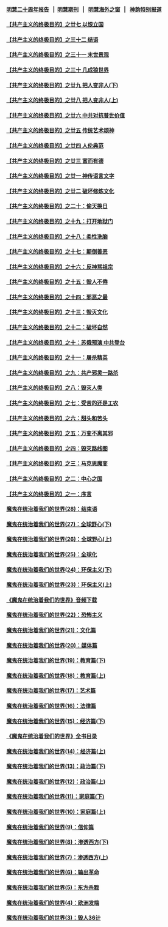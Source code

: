 #### [明慧二十周年报告](https://github.com/gfw-breaker/mh-reports/blob/master/README.md?t=07130835) &nbsp;&nbsp;|&nbsp;&nbsp;[明慧期刊](https://github.com/gfw-breaker/mh-qikan) &nbsp;&nbsp;|&nbsp;&nbsp; [明慧海外之窗](https://github.com/gfw-breaker/mh-news/blob/master/README.md?t=07130835) &nbsp;&nbsp;|&nbsp;&nbsp; [神韵特别报道](https://github.com/gfw-breaker/mh-news/blob/master/shenyun.md?t=07130835) 

#### [【共产主义的终极目的】之廿七 以恨立国](../pages/nsc422/n11336944.md?t=07130835) 

#### [【共产主义的终极目的】之三十二 结语](../pages/nsc422/n11360535.md?t=07130835) 

#### [【共产主义的终极目的】之三十一 末世景观](../pages/nsc422/n11351129.md?t=07130835) 

#### [【共产主义的终极目的】之三十 几成狼世界](../pages/nsc422/n11348280.md?t=07130835) 

#### [【共产主义的终极目的】之廿九 把人变非人(下)](../pages/nsc422/n11344140.md?t=07130835) 

#### [【共产主义的终极目的】之廿八 把人变非人(上)](../pages/nsc422/n11340492.md?t=07130835) 

#### [【共产主义的终极目的】之廿六 中共对抗普世价值](../pages/nsc422/n11324785.md?t=07130835) 

#### [【共产主义的终极目的】之廿五 传统艺术颂神](../pages/nsc422/n11296396.md?t=07130835) 

#### [【共产主义的终极目的】之廿四 人伦典范](../pages/nsc422/n11296397.md?t=07130835) 

#### [【共产主义的终极目的】之廿三 富而有德](../pages/nsc422/n11283598.md?t=07130835) 

#### [【共产主义的终极目的】之廿一 神传语言文字](../pages/nsc422/n11263265.md?t=07130835) 

#### [【共产主义的终极目的】之廿二 破坏修炼文化](../pages/nsc422/n11245728.md?t=07130835) 

#### [【共产主义的终极目的】之二十：偷天换日](../pages/nsc422/n11238846.md?t=07130835) 

#### [【共产主义的终极目的】之十九：打开地狱门](../pages/nsc422/n11206376.md?t=07130835) 

#### [【共产主义的终极目的】之十八：柔性洗脑](../pages/nsc422/n11199994.md?t=07130835) 

#### [【共产主义的终极目的】之十七：颠倒善恶](../pages/nsc422/n11179782.md?t=07130835) 

#### [【共产主义的终极目的】之十六：反神骂祖宗](../pages/nsc422/n11166798.md?t=07130835) 

#### [【共产主义的终极目的】之十五：毁人不倦](../pages/nsc422/n11166792.md?t=07130835) 

#### [【共产主义的终极目的】之十四：邪恶之最](../pages/nsc422/n11150249.md?t=07130835) 

#### [【共产主义的终极目的】之十三：毁灭文化](../pages/nsc422/n11135227.md?t=07130835) 

#### [【共产主义的终极目的】之十二：破坏自然](../pages/nsc422/n11135214.md?t=07130835) 

#### [【共产主义的终极目的】之十：苏俄预演 中共登台](../pages/nsc422/n11118424.md?t=07130835) 

#### [【共产主义的终极目的】之十一：屠杀精英](../pages/nsc422/n11118442.md?t=07130835) 

#### [【共产主义的终极目的】之九：共产邪灵一路杀](../pages/nsc422/n11114139.md?t=07130835) 

#### [【共产主义的终极目的】之八：毁灭人类](../pages/nsc422/n11108503.md?t=07130835) 

#### [【共产主义的终极目的】之七：受苦的还是工农](../pages/nsc422/n11101809.md?t=07130835) 

#### [【共产主义的终极目的】之六：甜头和苦头](../pages/nsc422/n11096971.md?t=07130835) 

#### [【共产主义的终极目的】之五：万变不离其邪](../pages/nsc422/n11091285.md?t=07130835) 

#### [【共产主义的终极目的】之四：毁灭路线图](../pages/nsc422/n11086284.md?t=07130835) 

#### [【共产主义的终极目的】之三：马克思魔变](../pages/nsc422/n11061941.md?t=07130835) 

#### [【共产主义的终极目的】之二：中心之国](../pages/nsc422/n11047728.md?t=07130835) 

#### [【共产主义的终极目的】之一：序言](../pages/nsc422/n11086077.md?t=07130835) 

#### [魔鬼在统治着我们的世界(28)：结束语](../pages/nsc422/n10936246.md?t=07130835) 

#### [魔鬼在统治着我们的世界(27)：全球野心(下)](../pages/nsc422/n10928319.md?t=07130835) 

#### [魔鬼在统治着我们的世界(26)：全球野心(上)](../pages/nsc422/n10900318.md?t=07130835) 

#### [魔鬼在统治着我们的世界(25)：全球化](../pages/nsc422/n10788205.md?t=07130835) 

#### [魔鬼在统治着我们的世界(24)：环保主义(下)](../pages/nsc422/n10695307.md?t=07130835) 

#### [魔鬼在统治着我们的世界(23)：环保主义(上)](../pages/nsc422/n10688613.md?t=07130835) 

#### [《魔鬼在统治着我们的世界》音频下载](../pages/nsc422/n10635553.md?t=07130835) 

#### [魔鬼在统治着我们的世界(22)：恐怖主义](../pages/nsc422/n10614727.md?t=07130835) 

#### [魔鬼在统治着我们的世界(21)：文化篇](../pages/nsc422/n10597706.md?t=07130835) 

#### [魔鬼在统治着我们的世界(20)：媒体篇](../pages/nsc422/n10586579.md?t=07130835) 

#### [魔鬼在统治着我们的世界(19)：教育篇(下)](../pages/nsc422/n10564808.md?t=07130835) 

#### [魔鬼在统治着我们的世界(18)：教育篇(上)](../pages/nsc422/n10526970.md?t=07130835) 

#### [魔鬼在统治着我们的世界(17)：艺术篇](../pages/nsc422/n10499093.md?t=07130835) 

#### [魔鬼在统治着我们的世界(16)：法律篇](../pages/nsc422/n10485969.md?t=07130835) 

#### [魔鬼在统治着我们的世界(15)：经济篇(下)](../pages/nsc422/n10469975.md?t=07130835) 

#### [《魔鬼在统治着我们的世界》全书目录](../pages/nsc422/n10464261.md?t=07130835) 

#### [魔鬼在统治着我们的世界(14)：经济篇(上)](../pages/nsc422/n10457370.md?t=07130835) 

#### [魔鬼在统治着我们的世界(13)：政治篇(下)](../pages/nsc422/n10448270.md?t=07130835) 

#### [魔鬼在统治着我们的世界(12)：政治篇(上)](../pages/nsc422/n10444576.md?t=07130835) 

#### [魔鬼在统治着我们的世界(11)：家庭篇(下)](../pages/nsc422/n10440961.md?t=07130835) 

#### [魔鬼在统治着我们的世界(10)：家庭篇(上)](../pages/nsc422/n10435448.md?t=07130835) 

#### [魔鬼在统治着我们的世界(9)：信仰篇](../pages/nsc422/n10432159.md?t=07130835) 

#### [魔鬼在统治着我们的世界(8)：渗透西方(下)](../pages/nsc422/n10429603.md?t=07130835) 

#### [魔鬼在统治着我们的世界(7)：渗透西方(上)](../pages/nsc422/n10426013.md?t=07130835) 

#### [魔鬼在统治着我们的世界(6)：输出革命](../pages/nsc422/n10421536.md?t=07130835) 

#### [魔鬼在统治着我们的世界(5)：东方杀戮](../pages/nsc422/n10417707.md?t=07130835) 

#### [魔鬼在统治着我们的世界(4)：欧洲发端](../pages/nsc422/n10414890.md?t=07130835) 

#### [魔鬼在统治着我们的世界(3)：毁人36计](../pages/nsc422/n10411583.md?t=07130835) 

